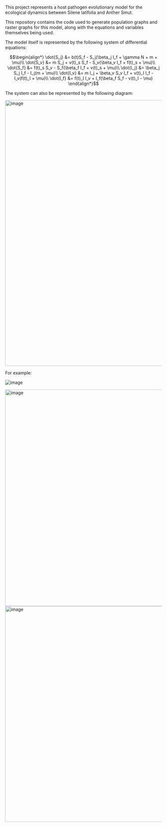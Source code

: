 This project represents a host pathogen evolutionary model for the ecological dynamics between Silene latifolia and Anther Smut.

This repository contains the code used to generate population graphs and raster graphs for this model, along with the equations and variables themselves being used.

The model itself is represented by the following system of differential equations:

$$\begin{align*}
\dot{S_j} &= b(t)S_f - S_j(\beta_j I_f + \gamma N + m + \mu)\\
\dot{S_v} &= m S_j + v(t)_s S_f - S_v(\beta_v  I_f + f(t)_s + \mu)\\
\dot{S_f} &= f(t)_s S_v - S_f(\beta_f I_f + v(t)_s + \mu)\\
\dot{I_j} &= \beta_j S_j I_f - I_j(m + \mu)\\
\dot{I_v} &= m I_j + \beta_v S_v I_f  + v(t)_I I_f - I_v(f(t)_I + \mu)\\
\dot{I_f} &= f(t)_I I_v + I_f(\beta_f S_f - v(t)_I - \mu) 
\end{align*}$$

The system can also be represented by the following diagram:

<img width="856" alt="image" src="https://github.com/user-attachments/assets/de0d1ed2-6349-493d-82e1-43fe0c777f71">

For example:

![image](https://github.com/user-attachments/assets/b5abef7a-3445-481b-a6ac-7f4087dcba5f)

<img width="698" alt="image" src="https://github.com/user-attachments/assets/a7a4c725-8758-4a50-83b0-7a8e73cf53ec">

<img width="695" alt="image" src="https://github.com/user-attachments/assets/202ce9b2-5d57-4a27-b301-4b9bb3dc1392">
